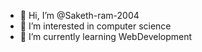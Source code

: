 - 👋 Hi, I’m @Saketh-ram-2004
- 👀 I’m interested in computer science
- 🌱 I’m currently learning WebDevelopment
  

<!---
Saketh-ram-2004/Saketh-ram-2004 is a ✨ special ✨ repository because its `README.md` (this file) appears on your GitHub profile.
You can click the Preview link to take a look at your changes.
--->
